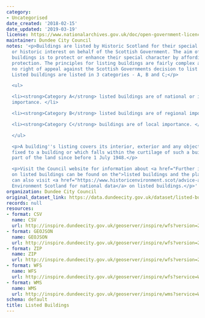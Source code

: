 ```yaml
---
category:
- Uncategorised
date_created: '2018-02-15'
date_updated: '2019-03-19'
license: https://www.nationalarchives.gov.uk/doc/open-government-licence/version/3/
maintainer: Dundee City Council
notes: '<p>Buildings are listed by Historic Scotland for their special architectural
  or historic interest on behalf of the Scottish Government. The aim of listing such
  buildings is to protect or enhance their special character by affording them statutory
  protection. The principles for listing buildings are fairly complex and there is
  no right of appeal against the Scottish Governments decision to list a property.
  Listed buildings are listed in 3 categories - A, B and C;</p>

  <ul>

  <li><strong>Category A</strong> listed buildings are of national or international
  importance. </li>

  <li><strong>Category B</strong> listed buildings are of regional importance. </li>

  <li><strong>Category C</strong> buildings are of local importance. </li>

  </ul>

  <p>A building''s listing covers its interior, exterior and any object or structure
  fixed to a building or which falls within the curtilage of such a building, forming
  part of the land since before 1 July 1948.</p>

  <p>Visit the Council website for information about <a href="Further information
  on listed buildings can be found on the">listed buildings and the planning process</a>.  You
  can also visit <a href="https://www.historicenvironment.scot/advice-and-support/listing-scheduling-and-designations/listed-buildings/search-for-a-listed-building/">Historic
  Environment Scotland for national data</a> on listed buildings.</p>'
organization: Dundee City Council
original_dataset_link: https://data.dundeecity.gov.uk/dataset/listed-buildings
records: null
resources:
- format: CSV
  name: CSV
  url: http://inspire.dundeecity.gov.uk/geoserver/inspire/wfs?version=2.0.0&service=wfs&request=GetFeature&typeName=inspire:LISTEDBUILDINGS&outputFormat=csv
- format: GEOJSON
  name: GEOJSON
  url: http://inspire.dundeecity.gov.uk/geoserver/inspire/wfs?version=2.0.0&service=wfs&request=GetFeature&typeName=inspire:LISTEDBUILDINGS&outputFormat=application/json&srsName=EPSG:4326
- format: ZIP
  name: ZIP
  url: http://inspire.dundeecity.gov.uk/geoserver/inspire/wfs?version=2.0.0&service=wfs&request=GetFeature&typeName=inspire:LISTEDBUILDINGS&outputFormat=SHAPE-ZIP
- format: WFS
  name: WFS
  url: http://inspire.dundeecity.gov.uk/geoserver/inspire/wfs?service=WFS&version=2.0.0&request=getCapabilities
- format: WMS
  name: WMS
  url: http://inspire.dundeecity.gov.uk/geoserver/inspire/wms?service=Wms&version=1.3.0&request=getCapabilities
schema: default
title: Listed Buildings
---
```

